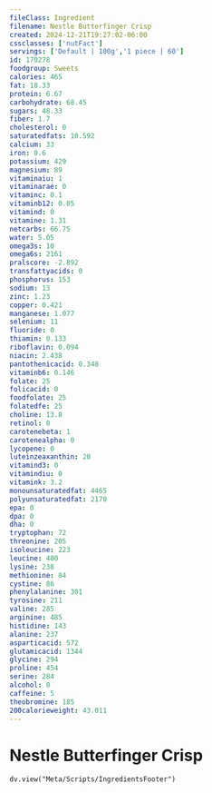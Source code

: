 ```yaml
---
fileClass: Ingredient
filename: Nestle Butterfinger Crisp
created: 2024-12-21T19:27:02-06:00
cssclasses: ['nutFact']
servings: ['Default | 100g','1 piece | 60']
id: 170278
foodgroup: Sweets
calories: 465
fat: 18.33
protein: 6.67
carbohydrate: 68.45
sugars: 48.33
fiber: 1.7
cholesterol: 0
saturatedfats: 10.592
calcium: 33
iron: 0.6
potassium: 429
magnesium: 89
vitaminaiu: 1
vitaminarae: 0
vitaminc: 0.1
vitaminb12: 0.05
vitamind: 0
vitamine: 1.31
netcarbs: 66.75
water: 5.05
omega3s: 10
omega6s: 2161
pralscore: -2.892
transfattyacids: 0
phosphorus: 153
sodium: 13
zinc: 1.23
copper: 0.421
manganese: 1.077
selenium: 11
fluoride: 0
thiamin: 0.133
riboflavin: 0.094
niacin: 2.438
pantothenicacid: 0.348
vitaminb6: 0.146
folate: 25
folicacid: 0
foodfolate: 25
folatedfe: 25
choline: 13.8
retinol: 0
carotenebeta: 1
carotenealpha: 0
lycopene: 0
luteinzeaxanthin: 28
vitamind3: 0
vitamindiu: 0
vitamink: 3.2
monounsaturatedfat: 4465
polyunsaturatedfat: 2170
epa: 0
dpa: 0
dha: 0
tryptophan: 72
threonine: 205
isoleucine: 223
leucine: 400
lysine: 238
methionine: 84
cystine: 86
phenylalanine: 301
tyrosine: 211
valine: 285
arginine: 485
histidine: 143
alanine: 237
asparticacid: 572
glutamicacid: 1344
glycine: 294
proline: 454
serine: 284
alcohol: 0
caffeine: 5
theobromine: 185
200calorieweight: 43.011
---
```


# Nestle Butterfinger Crisp

```dataviewjs
dv.view("Meta/Scripts/IngredientsFooter")
```